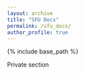 ```yaml
---
layout: archive
title: "SFU Docs"
permalink: /sfu_docs/
author_profile: true
---
```


{% include base_path %}

Private section


